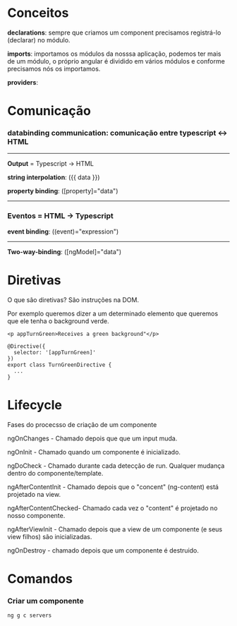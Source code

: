 # Conceitos
**declarations**: sempre que criamos um component 
precisamos registrá-lo (declarar) no módulo.

**imports**: importamos os módulos da nosssa aplicação, podemos ter mais de um módulo, o próprio angular é dividido em vários módulos e conforme precisamos nós os importamos.

**providers**: 

# Comunicação

### **databinding communication**: comunicação entre typescript <-> HTML 
___
**Output** = Typescript -> HTML

**string interpolation**: ({{ data }})

**property binding**: ([property]="data")
___
### **Eventos** = HTML -> Typescript

**event binding**: ((event)="expression")

---
**Two-way-binding**: ([ngModel]="data")


# Diretivas

O que são diretivas? São instruções na DOM.

Por exemplo queremos dizer a um determinado elemento que queremos que ele tenha o background verde.

```
<p appTurnGreen>Receives a green background"</p>

@Directive({
  selector: '[appTurnGreen]'
})
export class TurnGreenDirective {
  ...
}
```

# Lifecycle

Fases do procecsso de criação de um componente

ngOnChanges - Chamado depois que que um input muda.

ngOnInit - Chamado quando um componente é inicializado.

ngDoCheck - Chamado durante cada detecção de run. Qualquer mudança dentro do componente/template.

ngAfterContentInit - Chamado depois que o "concent" (ng-content) está projetado na view.

ngAfterContentChecked- Chamado cada vez o "content" é projetado no nosso componente.

ngAfterViewInit - Chamado depois que a view de um componente (e seus view filhos) são inicializadas.

ngOnDestroy - chamado depois que um componente é destruido.


# Comandos

### Criar um componente
```ng g c servers```

